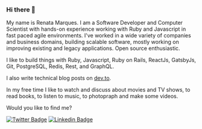 ### Hi there 👋

My name is Renata Marques. I am a Software Developer and Computer Scientist with hands-on experience working with Ruby and Javascript in fast paced agile environments. I've worked in a wide variety of companies and business domains, building scalable software, mostly working on improving existing and legacy applications. Open source enthusiastic.

I like to build things with Ruby, Javascript, Ruby on Rails, ReactJs, GatsbyJs, Git, PostgreSQL, Redis, Rest, and GraphQL.

I also write technical blog posts on [dev.to](https://dev.to/renatamarques97).

In my free time I like to watch and discuss about movies and TV shows, to read books, to listen to music, to photopraph and make some videos.

Would you like to find me?

[![Twitter Badge](https://img.shields.io/badge/-Twitter-1ca0f1?style=flat-square&labelColor=1ca0f1&logo=twitter&logoColor=white&link=https://twitter.com/retargaryen)](https://twitter.com/retargaryen)
[![Linkedin Badge](https://img.shields.io/badge/-LinkedIn-blue?style=flat-square&logo=Linkedin&logoColor=white&link=https://www.linkedin.com/in/renata-marques-b27877119/)](https://www.linkedin.com/in/renata-marques-b27877119/)



